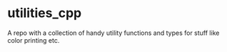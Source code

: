 # utilities_cpp
A repo with a collection of handy utility functions and types for stuff like color printing etc.
